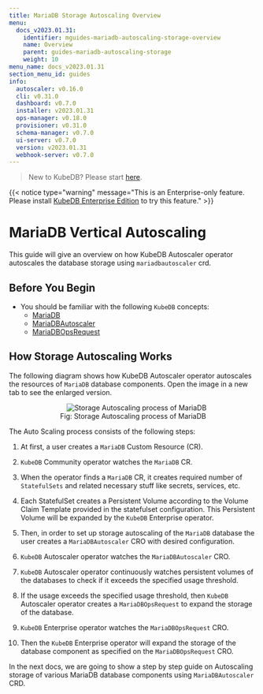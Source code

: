 ```yaml
---
title: MariaDB Storage Autoscaling Overview
menu:
  docs_v2023.01.31:
    identifier: mguides-mariadb-autoscaling-storage-overview
    name: Overview
    parent: guides-mariadb-autoscaling-storage
    weight: 10
menu_name: docs_v2023.01.31
section_menu_id: guides
info:
  autoscaler: v0.16.0
  cli: v0.31.0
  dashboard: v0.7.0
  installer: v2023.01.31
  ops-manager: v0.18.0
  provisioner: v0.31.0
  schema-manager: v0.7.0
  ui-server: v0.7.0
  version: v2023.01.31
  webhook-server: v0.7.0
---
```


> New to KubeDB? Please start [here](/docs/v2023.01.31/README).

{{< notice type="warning" message="This is an Enterprise-only feature. Please install [KubeDB Enterprise Edition](/docs/v2023.01.31/setup/install/enterprise) to try this feature." >}}

# MariaDB Vertical Autoscaling

This guide will give an overview on how KubeDB Autoscaler operator autoscales the database storage using `mariadbautoscaler` crd.

## Before You Begin

- You should be familiar with the following `KubeDB` concepts:
  - [MariaDB](/docs/v2023.01.31/guides/mariadb/concepts/mariadb)
  - [MariaDBAutoscaler](/docs/v2023.01.31/guides/mariadb/concepts/autoscaler)
  - [MariaDBOpsRequest](/docs/v2023.01.31/guides/mariadb/concepts/opsrequest)

## How Storage Autoscaling Works

The following diagram shows how KubeDB Autoscaler operator autoscales the resources of `MariaDB` database components. Open the image in a new tab to see the enlarged version.

<figure align="center">
  <img alt="Storage Autoscaling process of MariaDB" src="/docs/v2023.01.31/guides/mariadb/autoscaler/storage/overview/images/mdas-storage.jpeg">
<figcaption align="center">Fig: Storage Autoscaling process of MariaDB</figcaption>
</figure>

The Auto Scaling process consists of the following steps:

1. At first, a user creates a `MariaDB` Custom Resource (CR).

2. `KubeDB` Community operator watches the `MariaDB` CR.

3. When the operator finds a `MariaDB` CR, it creates required number of `StatefulSets` and related necessary stuff like secrets, services, etc.

4. Each StatefulSet creates a Persistent Volume according to the Volume Claim Template provided in the statefulset configuration. This Persistent Volume will be expanded by the `KubeDB` Enterprise operator.

5. Then, in order to set up storage autoscaling of the `MariaDB` database the user creates a `MariaDBAutoscaler` CRO with desired configuration.

6. `KubeDB` Autoscaler operator watches the `MariaDBAutoscaler` CRO.

7. `KubeDB` Autoscaler operator continuously watches persistent volumes of the databases to check if it exceeds the specified usage threshold.

8. If the usage exceeds the specified usage threshold, then `KubeDB` Autoscaler operator creates a `MariaDBOpsRequest` to expand the storage of the database.
9. `KubeDB` Enterprise operator watches the `MariaDBOpsRequest` CRO.
10. Then the `KubeDB` Enterprise operator will expand the storage of the database component as specified on the `MariaDBOpsRequest` CRO.

In the next docs, we are going to show a step by step guide on Autoscaling storage of various MariaDB database components using `MariaDBAutoscaler` CRD.

